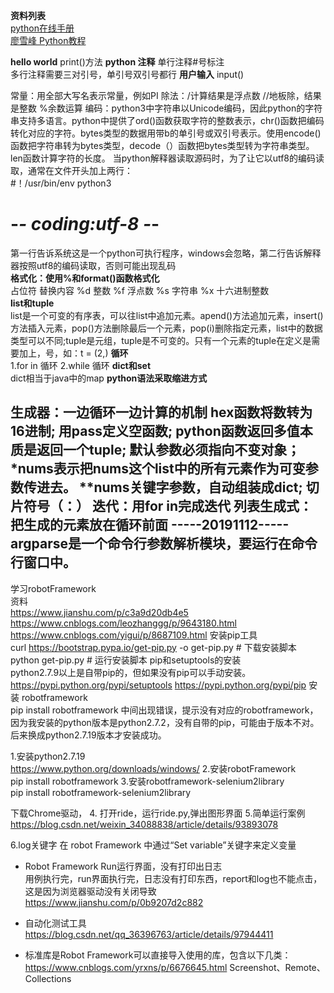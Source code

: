 **资料列表**  
[python在线手册](http://docs.pythontab.com)   
[廖雪峰 Python教程](https://www.liaoxuefeng.com/wiki/1016959663602400/1017032074151456)

**hello world**
print()方法
**python 注释**
单行注释#号标注  
多行注释需要三对引号，单引号双引号都行
**用户输入**
input()

常量：用全部大写名表示常量，例如PI
除法：/计算结果是浮点数 //地板除，结果是整数  %余数运算 
编码：python3中字符串以Unicode编码，因此python的字符串支持多语言。python中提供了ord()函数获取字符的整数表示，chr()函数把编码转化对应的字符。bytes类型的数据用带b的单引号或双引号表示。使用encode()函数把字符串转为bytes类型，decode（）函数把bytes类型转为字符串类型。len函数计算字符的长度。
当python解释器读取源码时，为了让它以utf8的编码读取，通常在文件开头加上两行：  
#！/usr/bin/env python3  
# -*- coding:utf-8 -*-  
第一行告诉系统这是一个python可执行程序，windows会忽略，第二行告诉解释器按照utf8的编码读取，否则可能出现乱码  
**格式化：使用%和format()函数格式化**  
占位符	替换内容
%d	整数
%f	浮点数
%s	字符串
%x	十六进制整数  
**list和tuple**  
list是一个可变的有序表，可以往list中追加元素。apend()方法追加元素，insert()方法插入元素，pop()方法删除最后一个元素，pop(i)删除指定元素，list中的数据类型可以不同;tuple是元组，tuple是不可变的。只有一个元素的tuple在定义是需要加上，号，如：t = (2,)
**循环**  
1.for in 循环
2.while 循环
**dict和set**  
dict相当于java中的map
**python语法采取缩进方式**

生成器：一边循环一边计算的机制
hex函数将数转为16进制;
用pass定义空函数;
python函数返回多值本质是返回一个tuple;
默认参数必须指向不变对象；
*nums表示把nums这个list中的所有元素作为可变参数传进去。
**nums关键字参数，自动组装成dict;
切片符号（：）
迭代：用for in完成迭代
列表生成式：把生成的元素放在循环前面
-----20191112-----
argparse是一个命令行参数解析模块，要运行在命令行窗口中。
------------------
学习robotFramework  
资料  
https://www.jianshu.com/p/c3a9d20db4e5
https://www.cnblogs.com/leozhanggg/p/9643180.html
https://www.cnblogs.com/yigui/p/8687109.html
安装pip工具  
curl https://bootstrap.pypa.io/get-pip.py -o get-pip.py   # 下载安装脚本
python get-pip.py    # 运行安装脚本
pip和setuptools的安装  
python2.7.9以上是自带pip的，但如果没有pip可以手动安装。  
https://pypi.python.org/pypi/setuptools 
https://pypi.python.org/pypi/pip
安装 robotframework  
pip install robotframework
中间出现错误，提示没有对应的robotframework，因为我安装的python版本是python2.7.2，没有自带的pip，可能由于版本不对。后来换成python2.7.19版本才安装成功。

1.安装python2.7.19  
https://www.python.org/downloads/windows/
2.安装robotFramework  
pip install robotframework
3.安装robotframework-selenium2library  
pip install  robotframework-selenium2library

下载Chrome驱动，
4. 打开ride，运行ride.py,弹出图形界面
5.简单运行案例  
https://blog.csdn.net/weixin_34088838/article/details/93893078

6.log关键字 在 robot Framework 中通过“Set variable”关键字来定义变量

+ Robot Framework Run运行界面，没有打印出日志  
用例执行完，run界面执行完，日志没有打印东西，report和log也不能点击，这是因为浏览器驱动没有关闭导致
https://www.jianshu.com/p/0b9207d2c882

+ 自动化测试工具  
https://blog.csdn.net/qq_36396763/article/details/97944411

+ 标准库是Robot Framework可以直接导入使用的库，包含以下几类：  
https://www.cnblogs.com/yrxns/p/6676645.html
Screenshot、Remote、Collections